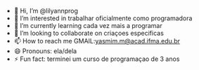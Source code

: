 - 👋 Hi, I’m @lilyannprog
- 👀 I’m interested in trabalhar oficialmente como programadora
- 🌱 I’m currently learning cada vez mais a programar
- 💞️ I’m looking to collaborate on criaçoes especificas 
- 📫 How to reach me GMAIL:yasmim.m@acad.ifma.edu.br
- 😄 Pronouns: ela/dela
- ⚡ Fun fact: terminei um curso de programaçao de 3 anos

<!---
lilyannprog/lilyannprog is a ✨ special ✨ repository because its `README.md` (this file) appears on your GitHub profile.
You can click the Preview link to take a look at your changes.
--->
